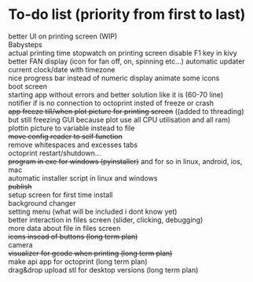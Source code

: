 # To-do list (priority from first to last)

better UI on printing screen (WIP)  
Babysteps  
actual printing time stopwatch on printing screen
disable F1 key in kivy  
better FAN display (icon for fan off, on, spinning etc...)
automatic updater  
current clock/date with timezone  
nice progress bar instead of numeric display
animate some icons  
boot screen  
starting app without errors and better solution like it is (60-70 line)  
notifier if is no connection to octoprint insted of freeze or crash  
~~app freeze till/when plot picture for printing screen~~ ((added to threading) but still freezing GUI because plot use all CPU utilisation and all ram)  
plottin picture to variable instead to file  
~~move config reader to self function~~  
remove whitespaces and excesses tabs  
octoprint restart/shutdown...  
~~program in exe for windows (pyinstaller)~~ and for so in linux, android, ios, mac  
automatic installer script in linux and windows  
~~publish~~  
setup screen for first time install  
background changer  
setting menu (what will be included i dont know yet)  
better interaction in files screen (slider, clicking, debugging)  
more data about file in files screen  
~~icons insead of buttons (long term plan)~~  
camera  
~~visualizer for gcode when printing (long term plan)~~  
make api app for octoprint (long term plan)  
drag&drop upload stl for desktop versions (long term plan)  
